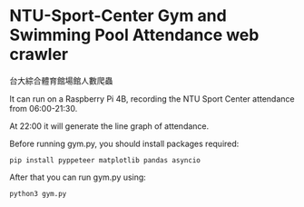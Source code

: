 # NTU-Sport-Center Gym and Swimming Pool Attendance web crawler

台大綜合體育館場館人數爬蟲

It can run on a Raspberry Pi 4B, recording the NTU Sport Center attendance from 06:00-21:30.

At 22:00 it will generate the line graph of attendance.

Before running gym.py, you should install packages required:

```pip install pyppeteer matplotlib pandas asyncio```

After that you can run gym.py using:

```python3 gym.py```

